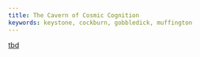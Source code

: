 ```yaml
---
title: The Cavern of Cosmic Cognition
keywords: keystone, cockburn, gobbledick, muffington
---
```


[tbd](tbd)
